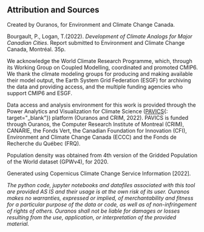 ## Attribution and Sources

Created by Ouranos, for Environment and Climate Change Canada. 

Bourgault, P., Logan, T.(2022). _Development of Climate Analogs for Major Canadian Cities_. Report submitted to Environment and Climate Change Canada, Montréal. 35p.

We acknowledge the World Climate Research Programme, which, through its Working Group on Coupled Modelling, coordinated and promoted CMIP6. We thank the climate modeling groups for producing and making available their model output, the Earth System Grid Federation (ESGF) for archiving the data and providing access, and the multiple funding agencies who support CMIP6 and ESGF. 

Data access and analysis environment for this work is provided through the Power Analytics and Visualization  for  Climate  Science  ([PAVICS](https://pavics.ouranos.ca/){: target="_blank"})  platform  (Ouranos  and  CRIM, 2022). PAVICS  is funded  through  Ouranos, the  Computer  Research  Institute  of  Montreal  (CRIM), CANARIE, the Fonds  Vert, the  Canadian  Foundation  for  Innovation  (CFI), Environment and Climate Change Canada (ECCC) and the Fonds de Recherche du Québec (FRQ). 

Population density was obtained from 4th version of the Gridded Population of the World dataset (GPWv4), for 2020.

Generated using Copernicus Climate Change Service Information \[2022\].

_The python code, jupyter notebooks and datafiles associated with this tool are provided AS IS and their usage is at the own risk of its user. Ouranos makes no warranties, expressed or implied, of merchantability and fitness for a particular purpose of the data or code, as well as of non-infringement of rights  of  others. Ouranos shall not be liable for damages or losses resulting from the use, application, or interpretation of the provided material._
